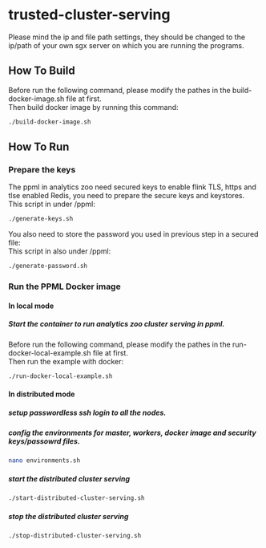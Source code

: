 # trusted-cluster-serving
Please mind the ip and file path settings, they should be changed to the ip/path of your own sgx server on which you are running the programs.

## How To Build
Before run the following command, please modify the pathes in the build-docker-image.sh file at first. <br>
Then build docker image by running this command: <br>
```bash
./build-docker-image.sh
```

## How To Run
### Prepare the keys
The ppml in analytics zoo need secured keys to enable flink TLS, https and tlse enabled Redis, you need to prepare the secure keys and keystores. <br>
This script in under /ppml: <br>
```bash
./generate-keys.sh
```
You also need to store the password you used in previous step in a secured file: <br>
This script in also under /ppml: <br>
```bash
./generate-password.sh
```

### Run the PPML Docker image
#### In local mode
##### Start the container to run analytics zoo cluster serving in ppml.
Before run the following command, please modify the pathes in the run-docker-local-example.sh file at first. <br>
Then run the example with docker: <br>
```bash
./run-docker-local-example.sh
```

#### In distributed mode
##### setup passwordless ssh login to all the nodes.
##### config the environments for master, workers, docker image and security keys/passowrd files.
```bash
nano environments.sh
```
##### start the distributed cluster serving
```bash
./start-distributed-cluster-serving.sh
```
##### stop the distributed cluster serving 
```bash
./stop-distributed-cluster-serving.sh
```
